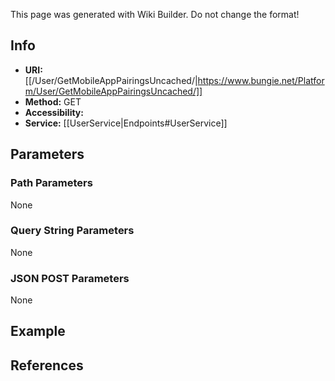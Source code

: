 <span class="wiki-builder">This page was generated with Wiki Builder. Do not change the format!</span>

## Info

* **URI:** [[/User/GetMobileAppPairingsUncached/|https://www.bungie.net/Platform/User/GetMobileAppPairingsUncached/]]
* **Method:** GET
* **Accessibility:** 
* **Service:** [[UserService|Endpoints#UserService]]

## Parameters
### Path Parameters
None

### Query String Parameters
None

### JSON POST Parameters
None

## Example


## References
